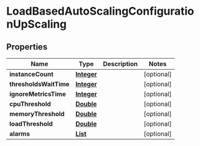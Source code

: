 

# LoadBasedAutoScalingConfigurationUpScaling


## Properties

| Name | Type | Description | Notes |
|------------ | ------------- | ------------- | -------------|
|**instanceCount** | [**Integer**](Integer.md) |  |  [optional] |
|**thresholdsWaitTime** | [**Integer**](Integer.md) |  |  [optional] |
|**ignoreMetricsTime** | [**Integer**](Integer.md) |  |  [optional] |
|**cpuThreshold** | [**Double**](Double.md) |  |  [optional] |
|**memoryThreshold** | [**Double**](Double.md) |  |  [optional] |
|**loadThreshold** | [**Double**](Double.md) |  |  [optional] |
|**alarms** | [**List**](List.md) |  |  [optional] |




